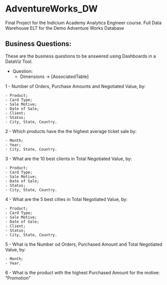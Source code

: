 # AdventureWorks_DW
Final Project for the Indicium Academy Analytics Engineer course. Full Data Warehouse ELT for the Demo Adventure Works Database


## Business Questions:
These are the business questions to be answered using Dashboards in a DataViz Tool.

* Question:
    - Dimensions -> [AssociatedTable]

1 - Number of Orders, Purchase Amounts and Negotiated Value, by:

    - Product;
    - Card Type;
    - Sale Motive;
    - Date of Sale;
    - Client;
    - Status;
    - City, State, Country.

2 - Which products have the the highest average ticket sale by:

    - Month;
    - Year;
    - City, State, Country.

3 - What are the 10 best clients in Total Negotiated Value, by:

    - Product;
    - Card Type;
    - Sale Motive;
    - Date of Sale;
    - Status;
    - City, State, Country.

4 - What are the 5 best cities in Total Negotiated Value, by:

    - Product;
    - Card Type;
    - Sale Motive;
    - Date of Sale;
    - Client;
    - Status;
    - City, State, Country.

5 - What is the Number od Orders, Purchased Amount and Total Negotiated Value, by:

    - Month;
    - Year.

6 - What is the product with the highest Purchased Amount for the motive: "Promotion"
